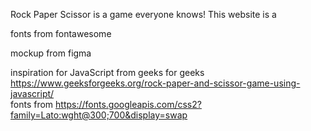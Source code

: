 Rock Paper Scissor is a game everyone knows! This website is a

fonts from fontawesome 

mockup from figma 

inspiration for JavaScript from geeks for geeks https://www.geeksforgeeks.org/rock-paper-and-scissor-game-using-javascript/
<br>
fonts from https://fonts.googleapis.com/css2?family=Lato:wght@300;700&display=swap 
